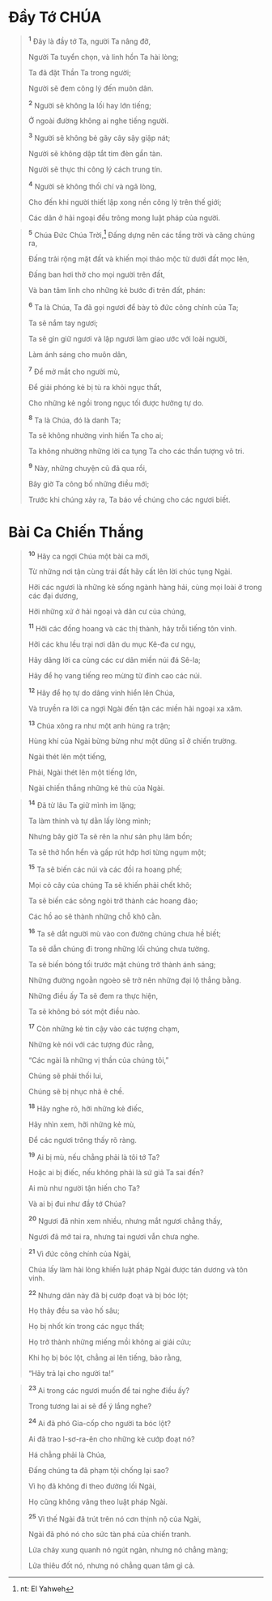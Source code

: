 # Ðầy Tớ CHÚA

> <sup><b>1</b></sup> Ðây là đầy tớ Ta, người Ta nâng đỡ,
> 
> Người Ta tuyển chọn, và linh hồn Ta hài lòng;
> 
> Ta đã đặt Thần Ta trong người;
> 
> Người sẽ đem công lý đến muôn dân.
> 
> <sup><b>2</b></sup> Người sẽ không la lối hay lớn tiếng;
> 
> Ở ngoài đường không ai nghe tiếng người.
> 
> <sup><b>3</b></sup> Người sẽ không bẻ gãy cây sậy giập nát;
> 
> Người sẽ không dập tắt tim đèn gần tàn.
> 
> Người sẽ thực thi công lý cách trung tín.
> 
> <sup><b>4</b></sup> Người sẽ không thối chí và ngã lòng,
> 
> Cho đến khi người thiết lập xong nền công lý trên thế giới;
> 
> Các dân ở hải ngoại đều trông mong luật pháp của người.
>


> <sup><b>5</b></sup> Chúa Ðức Chúa Trời,[^1] Ðấng dựng nên các tầng trời và căng chúng ra,
> 
> Ðấng trải rộng mặt đất và khiến mọi thảo mộc từ dưới đất mọc lên,
> 
> Ðấng ban hơi thở cho mọi người trên đất,
> 
> Và ban tâm linh cho những kẻ bước đi trên đất, phán:
> 
> <sup><b>6</b></sup> Ta là Chúa, Ta đã gọi ngươi để bày tỏ đức công chính của Ta;
> 
> Ta sẽ nắm tay ngươi;
> 
> Ta sẽ gìn giữ ngươi và lập ngươi làm giao ước với loài người,
> 
> Làm ánh sáng cho muôn dân,
> 
> <sup><b>7</b></sup> Ðể mở mắt cho người mù,
> 
> Ðể giải phóng kẻ bị tù ra khỏi ngục thất,
> 
> Cho những kẻ ngồi trong ngục tối được hưởng tự do.
> 
> <sup><b>8</b></sup> Ta là Chúa, đó là danh Ta;
> 
> Ta sẽ không nhường vinh hiển Ta cho ai;
> 
> Ta không nhường những lời ca tụng Ta cho các thần tượng vô tri.
> 
> <sup><b>9</b></sup> Này, những chuyện cũ đã qua rồi,
> 
> Bây giờ Ta công bố những điều mới;
> 
> Trước khi chúng xảy ra, Ta báo về chúng cho các ngươi biết.
>

# Bài Ca Chiến Thắng

> <sup><b>10</b></sup> Hãy ca ngợi Chúa một bài ca mới,
> 
> Từ những nơi tận cùng trái đất hãy cất lên lời chúc tụng Ngài.
> 
> Hỡi các ngươi là những kẻ sống ngành hàng hải, cùng mọi loài ở trong các đại dương,
> 
> Hỡi những xứ ở hải ngoại và dân cư của chúng,
> 
> <sup><b>11</b></sup> Hỡi các đồng hoang và các thị thành, hãy trỗi tiếng tôn vinh.
> 
> Hỡi các khu lều trại nơi dân du mục Kê-đa cư ngụ,
> 
> Hãy dâng lời ca cùng các cư dân miền núi đá Sê-la;
> 
> Hãy để họ vang tiếng reo mừng từ đỉnh cao các núi.
> 
> <sup><b>12</b></sup> Hãy để họ tự do dâng vinh hiển lên Chúa,
> 
> Và truyền ra lời ca ngợi Ngài đến tận các miền hải ngoại xa xăm.
> 
> <sup><b>13</b></sup> Chúa xông ra như một anh hùng ra trận;
> 
> Hùng khí của Ngài bừng bừng như một dũng sĩ ở chiến trường.
> 
> Ngài thét lên một tiếng,
> 
> Phải, Ngài thét lên một tiếng lớn,
> 
> Ngài chiến thắng những kẻ thù của Ngài.
>


> <sup><b>14</b></sup> Ðã từ lâu Ta giữ mình im lặng;
> 
> Ta làm thinh và tự dằn lấy lòng mình;
> 
> Nhưng bây giờ Ta sẽ rên la như sản phụ lâm bồn;
> 
> Ta sẽ thở hổn hển và gấp rút hớp hơi từng ngụm một;
> 
> <sup><b>15</b></sup> Ta sẽ biến các núi và các đồi ra hoang phế;
> 
> Mọi cỏ cây của chúng Ta sẽ khiến phải chết khô;
> 
> Ta sẽ biến các sông ngòi trở thành các hoang đảo;
> 
> Các hồ ao sẽ thành những chỗ khô cằn.
> 
> <sup><b>16</b></sup> Ta sẽ dắt người mù vào con đường chúng chưa hề biết;
> 
> Ta sẽ dẫn chúng đi trong những lối chúng chưa tường.
> 
> Ta sẽ biến bóng tối trước mặt chúng trở thành ánh sáng;
> 
> Những đường ngoằn ngoèo sẽ trở nên những đại lộ thẳng bằng.
> 
> Những điều ấy Ta sẽ đem ra thực hiện,
> 
> Ta sẽ không bỏ sót một điều nào.
> 
> <sup><b>17</b></sup> Còn những kẻ tin cậy vào các tượng chạm,
> 
> Những kẻ nói với các tượng đúc rằng,
> 
> “Các ngài là những vị thần của chúng tôi,”
> 
> Chúng sẽ phải thối lui,
> 
> Chúng sẽ bị nhục nhã ê chề.
> 
> <sup><b>18</b></sup> Hãy nghe rõ, hỡi những kẻ điếc,
> 
> Hãy nhìn xem, hỡi những kẻ mù,
> 
> Ðể các ngươi trông thấy rõ ràng.
> 
> <sup><b>19</b></sup> Ai bị mù, nếu chẳng phải là tôi tớ Ta?
> 
> Hoặc ai bị điếc, nếu không phải là sứ giả Ta sai đến?
> 
> Ai mù như người tận hiến cho Ta?
> 
> Và ai bị đui như đầy tớ Chúa?
> 
> <sup><b>20</b></sup> Ngươi đã nhìn xem nhiều, nhưng mắt ngươi chẳng thấy,
> 
> Ngươi đã mở tai ra, nhưng tai ngươi vẫn chưa nghe.
>


> <sup><b>21</b></sup> Vì đức công chính của Ngài,
> 
> Chúa lấy làm hài lòng khiến luật pháp Ngài được tán dương và tôn vinh.
> 
> <sup><b>22</b></sup> Nhưng dân này đã bị cướp đoạt và bị bóc lột;
> 
> Họ thảy đều sa vào hố sâu;
> 
> Họ bị nhốt kín trong các ngục thất;
> 
> Họ trở thành những miếng mồi không ai giải cứu;
> 
> Khi họ bị bóc lột, chẳng ai lên tiếng, bảo rằng,
> 
> “Hãy trả lại cho người ta!”
>


> <sup><b>23</b></sup> Ai trong các ngươi muốn để tai nghe điều ấy?
> 
> Trong tương lai ai sẽ để ý lắng nghe?
> 
> <sup><b>24</b></sup> Ai đã phó Gia-cốp cho người ta bóc lột?
> 
> Ai đã trao I-sơ-ra-ên cho những kẻ cướp đoạt nó?
> 
> Há chẳng phải là Chúa,
> 
> Ðấng chúng ta đã phạm tội chống lại sao?
> 
> Vì họ đã không đi theo đường lối Ngài,
> 
> Họ cũng không vâng theo luật pháp Ngài.
> 
> <sup><b>25</b></sup> Vì thế Ngài đã trút trên nó cơn thịnh nộ của Ngài,
> 
> Ngài đã phó nó cho sức tàn phá của chiến tranh.
> 
> Lửa cháy xung quanh nó ngút ngàn, nhưng nó chẳng màng;
> 
> Lửa thiêu đốt nó, nhưng nó chẳng quan tâm gì cả.
>

[^1]: nt: El Yahweh
